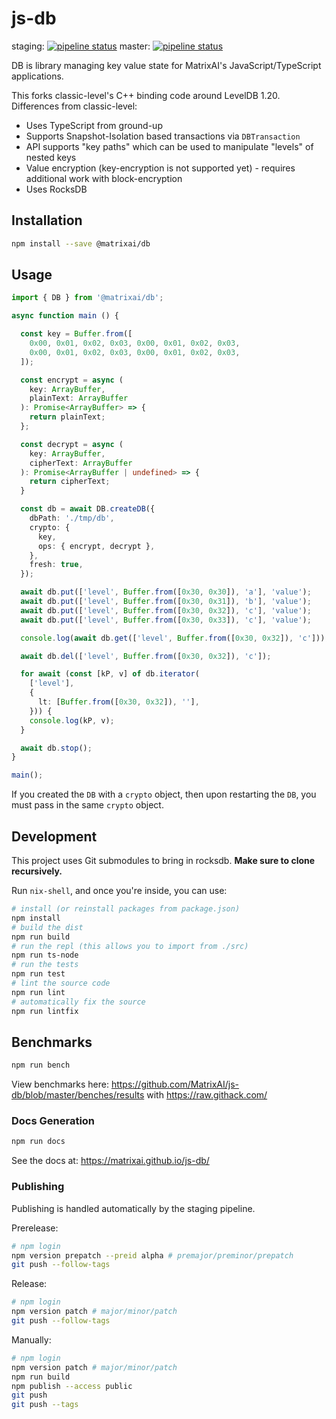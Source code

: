 # js-db

staging: [![pipeline status](https://gitlab.com/MatrixAI/open-source/js-db/badges/staging/pipeline.svg)](https://gitlab.com/MatrixAI/open-source/js-db/commits/staging)
master: [![pipeline status](https://gitlab.com/MatrixAI/open-source/js-db/badges/master/pipeline.svg)](https://gitlab.com/MatrixAI/open-source/js-db/commits/master)

DB is library managing key value state for MatrixAI's JavaScript/TypeScript applications.

This forks classic-level's C++ binding code around LevelDB 1.20. Differences from classic-level:

* Uses TypeScript from ground-up
* Supports Snapshot-Isolation based transactions via `DBTransaction`
* API supports "key paths" which can be used to manipulate "levels" of nested keys
* Value encryption (key-encryption is not supported yet) - requires additional work with block-encryption
* Uses RocksDB

## Installation

```sh
npm install --save @matrixai/db
```

## Usage

```ts
import { DB } from '@matrixai/db';

async function main () {

  const key = Buffer.from([
    0x00, 0x01, 0x02, 0x03, 0x00, 0x01, 0x02, 0x03,
    0x00, 0x01, 0x02, 0x03, 0x00, 0x01, 0x02, 0x03,
  ]);

  const encrypt = async (
    key: ArrayBuffer,
    plainText: ArrayBuffer
  ): Promise<ArrayBuffer> => {
    return plainText;
  };

  const decrypt = async (
    key: ArrayBuffer,
    cipherText: ArrayBuffer
  ): Promise<ArrayBuffer | undefined> => {
    return cipherText;
  }

  const db = await DB.createDB({
    dbPath: './tmp/db',
    crypto: {
      key,
      ops: { encrypt, decrypt },
    },
    fresh: true,
  });

  await db.put(['level', Buffer.from([0x30, 0x30]), 'a'], 'value');
  await db.put(['level', Buffer.from([0x30, 0x31]), 'b'], 'value');
  await db.put(['level', Buffer.from([0x30, 0x32]), 'c'], 'value');
  await db.put(['level', Buffer.from([0x30, 0x33]), 'c'], 'value');

  console.log(await db.get(['level', Buffer.from([0x30, 0x32]), 'c']));

  await db.del(['level', Buffer.from([0x30, 0x32]), 'c']);

  for await (const [kP, v] of db.iterator(
    ['level'],
    {
      lt: [Buffer.from([0x30, 0x32]), ''],
    })) {
    console.log(kP, v);
  }

  await db.stop();
}

main();
```

If you created the `DB` with a `crypto` object, then upon restarting the `DB`, you must pass in the same `crypto` object.

## Development

This project uses Git submodules to bring in rocksdb. **Make sure to clone recursively.**

Run `nix-shell`, and once you're inside, you can use:

```sh
# install (or reinstall packages from package.json)
npm install
# build the dist
npm run build
# run the repl (this allows you to import from ./src)
npm run ts-node
# run the tests
npm run test
# lint the source code
npm run lint
# automatically fix the source
npm run lintfix
```

## Benchmarks

```sh
npm run bench
```

View benchmarks here: https://github.com/MatrixAI/js-db/blob/master/benches/results with https://raw.githack.com/

### Docs Generation

```sh
npm run docs
```

See the docs at: https://matrixai.github.io/js-db/

### Publishing

Publishing is handled automatically by the staging pipeline.

Prerelease:

```sh
# npm login
npm version prepatch --preid alpha # premajor/preminor/prepatch
git push --follow-tags
```

Release:

```sh
# npm login
npm version patch # major/minor/patch
git push --follow-tags
```

Manually:

```sh
# npm login
npm version patch # major/minor/patch
npm run build
npm publish --access public
git push
git push --tags
```
